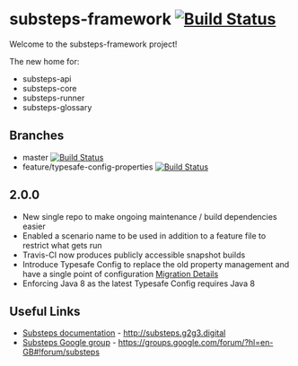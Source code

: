 substeps-framework [![Build Status](https://travis-ci.org/G2G3Digital/substeps-framework.svg?branch=master)](https://travis-ci.org/G2G3Digital/substeps-framework)
===================

Welcome to the substeps-framework project!

The new home for:
 * substeps-api
 * substeps-core
 * substeps-runner
 * substeps-glossary

Branches
--------
 * master [![Build Status](https://travis-ci.org/G2G3Digital/substeps-framework.svg?branch=master)](https://travis-ci.org/G2G3Digital/substeps-framework)
 * feature/typesafe-config-properties [![Build Status](https://travis-ci.org/G2G3Digital/substeps-framework.svg?branch=feature%2Ftypesafe-config-properties)](https://travis-ci.org/G2G3Digital/substeps-framework)

2.0.0
-----
* New single repo to make ongoing maintenance / build dependencies easier
* Enabled a scenario name to be used in addition to a feature file to restrict what gets run
* Travis-CI now produces publicly accessible snapshot builds
* Introduce Typesafe Config to replace the old property management and have a single point of configuration [Migration Details](docs/migration_to_use_typesafe_config.md)
* Enforcing Java 8 as the latest Typesafe Config requires Java 8

Useful Links
------------
 * [Substeps documentation](http://substeps.g2g3.digital) - http://substeps.g2g3.digital
 * [Substeps Google group](https://groups.google.com/forum/?hl=en-GB#!forum/substeps) - https://groups.google.com/forum/?hl=en-GB#!forum/substeps
